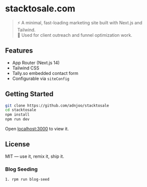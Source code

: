 # stacktosale.com

> ⚡️ A minimal, fast-loading marketing site built with Next.js and Tailwind.  
> 🧠 Used for client outreach and funnel optimization work.

## Features

- App Router (Next.js 14)
- Tailwind CSS
- Tally.so embedded contact form
- Configurable via `siteConfig`

## Getting Started

```bash
git clone https://github.com/adnjoo/stacktosale
cd stacktosale
npm install
npm run dev
```

Open [localhost:3000](http://localhost:3000) to view it.

## License

MIT — use it, remix it, ship it.

### Blog Seeding

```bash
1. rpm run blog-seed
```
